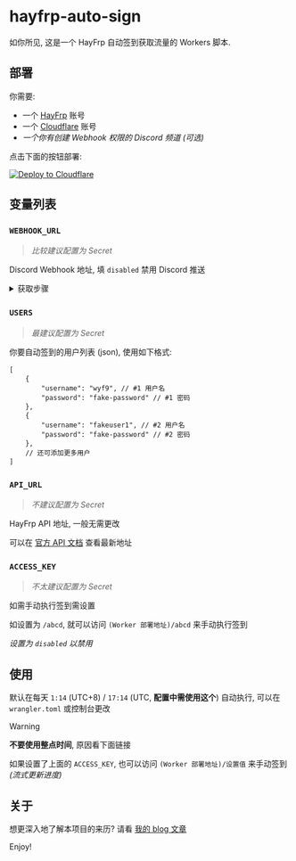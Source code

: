 # hayfrp-auto-sign

如你所见, 这是一个 HayFrp 自动签到获取流量的 Workers 脚本.

## 部署

你需要:
- 一个 [HayFrp](https://console.hayfrp.com) 账号
- 一个 [Cloudflare](https://dash.cloudflare.com) 账号
- *一个你有创建 Webhook 权限的 Discord 频道 (可选)*

点击下面的按钮部署:

[![Deploy to Cloudflare](https://deploy.workers.cloudflare.com/button)](https://deploy.workers.cloudflare.com/?url=https://github.com/wyf9/hayfrp-auto-sign)

## 变量列表

### `WEBHOOK_URL`

> *比较建议配置为 Secret*

Discord Webhook 地址, 填 `disabled` 禁用 Discord 推送

<details>

<summary>获取步骤</summary>

1. 打开频道设置

![](./imgs/1-edit-channel.png)

2. 点击 `整合` -> `创建 Webhook`

![](./imgs/2-create-webhook.png)

3. 点击 `复制 Webhook URL`

![](./imgs/3-copy-url.png)

</details>

### `USERS`

> *最建议配置为 Secret*

你要自动签到的用户列表 (json), 使用如下格式:

```jsonc
[
    {
        "username": "wyf9", // #1 用户名
        "password": "fake-password" // #1 密码
    },
    {
        "username": "fakeuser1", // #2 用户名
        "password": "fake-password" // #2 密码
    },
    // 还可添加更多用户
]
```

### `API_URL`

> *不建议配置为 Secret*

HayFrp API 地址, 一般无需更改

可以在 [官方 API 文档](https://github.com/HayFrp-Team/Learn/blob/main/docs/api-doc.md) 查看最新地址

### `ACCESS_KEY`

> *不太建议配置为 Secret*

如需手动执行签到需设置

如设置为 `/abcd`, 就可以访问 `(Worker 部署地址)/abcd` 来手动执行签到

*设置为 `disabled` 以禁用*

## 使用

默认在每天 `1:14` (UTC+8) / `17:14` (UTC, **配置中需使用这个**) 自动执行, 可以在 `wrangler.toml` 或控制台更改

> [!WARNING]
> **不要使用整点时间**, 原因看下面链接

如果设置了上面的 `ACCESS_KEY`, 也可以访问 `(Worker 部署地址)/设置值` 来手动签到 *(流式更新进度)*

## 关于

想更深入地了解本项目的来历? 请看 [我的 blog 文章](https://wyf9.top/posts/hayfrp-auto-sign)

Enjoy!
